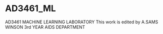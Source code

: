 # AD3461_ML
AD3461 MACHINE LEARNING LABORATORY
This work is edited by A.SAMS WINSON 3rd YEAR AIDS DEPARTMENT
